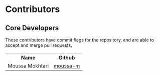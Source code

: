 # Contributors

## Core Developers

These contributors have commit flags for the repository, and are able to
accept and merge pull requests.

<table>
  <tr>
    <th>Name</th>
    <th>Github</th>
  </tr>
  <tr>
    <td>Moussa Mokhtari</td>
    <td>
      <a href="https://github.com/moussa-m">moussa-m</a>
    </td>
  </tr>

  
</table>
